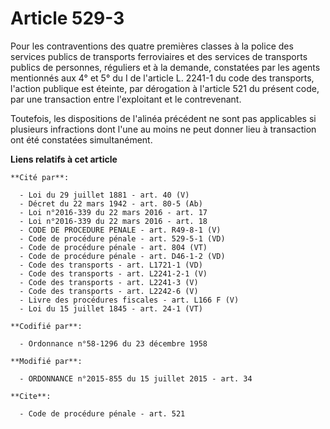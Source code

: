 # Article 529-3

Pour les contraventions des quatre premières classes à la police des services publics de transports ferroviaires et des
services de transports publics de personnes, réguliers et à la demande, constatées par les agents mentionnés aux 4° et 5° du
I de l'article L. 2241-1 du code des transports, l'action publique est éteinte, par dérogation à l'article 521 du présent
code, par une transaction entre l'exploitant et le contrevenant. 

Toutefois, les dispositions de l'alinéa précédent ne sont pas applicables si plusieurs infractions dont l'une au moins ne
peut donner lieu à transaction ont été constatées simultanément.

**Liens relatifs à cet article**

	**Cité par**:

	  - Loi du 29 juillet 1881 - art. 40 (V)
	  - Décret du 22 mars 1942 - art. 80-5 (Ab)
	  - Loi n°2016-339 du 22 mars 2016 - art. 17
	  - Loi n°2016-339 du 22 mars 2016 - art. 18
	  - CODE DE PROCEDURE PENALE - art. R49-8-1 (V)
	  - Code de procédure pénale - art. 529-5-1 (VD)
	  - Code de procédure pénale - art. 804 (VT)
	  - Code de procédure pénale - art. D46-1-2 (VD)
	  - Code des transports - art. L1721-1 (VD)
	  - Code des transports - art. L2241-2-1 (V)
	  - Code des transports - art. L2241-3 (V)
	  - Code des transports - art. L2242-6 (V)
	  - Livre des procédures fiscales - art. L166 F (V)
	  - Loi du 15 juillet 1845 - art. 24-1 (VT)

	**Codifié par**:

	  - Ordonnance n°58-1296 du 23 décembre 1958

	**Modifié par**:

	  - ORDONNANCE n°2015-855 du 15 juillet 2015 - art. 34

	**Cite**:

	  - Code de procédure pénale - art. 521
